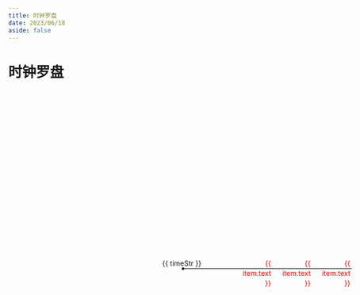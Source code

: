 ```yaml
---
title: 时钟罗盘
date: 2023/06/18
aside: false
---
```


# 时钟罗盘

<div>
    <ul class="clock" id="helang-clock">
      <hr class="active" style="width: 49%" />
      <li class="date">{{ timeStr }}</li>
      <li class="hour on-hour" :style="{ transform: `rotate(${hourRotate}deg)` }">
        <div :style="{ transform: `rotate(${item.rotate}deg)` }" v-for="(item, index) in hoursList" :key="index">
          <div>{{ item.text }}</div>
        </div>
      </li>
      <li class="hour minute on-minute" :style="{ transform: `rotate(${minuteRotate}deg)` }">
        <div :style="{ transform: `rotate(${item.rotate}deg)` }" v-for="(item, index) in minutesList" :key="index">
          <div>{{ item.text }}</div>
        </div>
      </li>
      <li class="hour sec on-sec" :style="{ transform: `rotate(${secondRotate}deg)` }">
        <div :style="{ transform: `rotate(${item.rotate}deg)` }" v-for="(item, index) in secondsList" :key="index">
          <div>{{ item.text }}</div>
        </div>
      </li>
    </ul>
  </div>

  <script>
export default {
  data() {
    return {
      hoursList: [],
      minutesList: [],
      secondsList: [],
      timeStr: '',
      hour: 0,
      minute: 0,
      second: 0,
      timer: null
    };
  },
  mounted() {
    this.generateTimeList();
    this.getDate();
    this.initNeedle();
    this.timer = setInterval(() => {
      this.setNeedle();
    }, 1000);
  },
  unmounted() {
    clearInterval(this.timer);
  },
  computed: {
    hourRotate() {
      return (this.hour - 1) * 15;
    },
    minuteRotate() {
      return (this.minute - 1) * 6;
    },
    secondRotate() {
      return (this.second - 1) * 6;
    }
  },
  methods: {
    // 阿拉伯数字转中文数字
    convertToChineseNumeral(num) {
      if (num == 10) {
        return '十';
      } else if (num == 1) {
        return '一';
      }
      const digits = [
        '零',
        '一',
        '二',
        '三',
        '四',
        '五',
        '六',
        '七',
        '八',
        '九'
      ];
      const units = ['', '十', '百', '千', '万'];
      let result = '';
      let numStr = num.toString();
      for (let i = 0; i < numStr.length; i++) {
        let digit = parseInt(numStr.charAt(i));
        let unit = units[numStr.length - i - 1];
        if (digit === 0) {
          // 当前数字为0时不需要输出汉字，但需要考虑上一个数字是否为0，避免出现连续的零
          // if (result.charAt(result.length - 1) !== '零') {
          //     result += '零';
          // }
        } else {
          result += digits[digit] + unit;
        }
      }
      // 对于一些特殊的数字，如10、100等，需要在最前面加上“一”
      if (result.charAt(0) === '一') {
        result = result.substr(1, result.length);
      } else if (result.charAt(0) === '百') {
        result = '一' + result;
      } else if (result.charAt(0) === '千') {
        result = '一' + result;
      }
      return result;
    },
    generateTimeList() {
      for (let i = 1; i <= 24; i++) {
        let hourObj = {
          text: this.convertToChineseNumeral(i) + '时',
          rotate: 15 * (1 - i)
        };
        this.hoursList.push(hourObj);
      }
      for (let i = 1; i <= 60; i++) {
        let minuteObj = {
          text: this.convertToChineseNumeral(i) + '分',
          rotate: 6 * (1 - i)
        };
        this.minutesList.push(minuteObj);

        let secondObj = {
          text: this.convertToChineseNumeral(i) + '秒',
          rotate: 6 * (1 - i)
        };
        this.secondsList.push(secondObj);
      }
    },
    initNeedle() {
      const date = new Date(); // 获取时间
      this.hour = date.getHours(); // 获取小时
      this.minute = date.getMinutes(); // 获取分钟
      this.second = date.getSeconds(); // 获取秒
    },
    setNeedle() {
      this.second++;
      if (this.second % 60 == 0) {
        this.minute++;
        if (this.minute % 60 == 0) {
          this.hour++;
        }
      }
    },
    getDate() {
      let numStr = '零一二三四五六七八九';
      const date = new Date(); // 获取时间
      const year = date.getFullYear().toString(); // 获取年
      const month = date.getMonth() + 1; // 获取月
      const day = date.getDate(); // 获取日
      let timeStr = '';
      for (let i = 0; i < year.length; i++) {
        timeStr += numStr.charAt(year.charAt(i));
      }
      timeStr += `年${numStr.charAt(month)}月${this.convertToChineseNumeral(day)}日`;
      this.timeStr = timeStr;
    }
  }
};
</script>

<style lang="scss" scoped>
.clock {
  list-style: none;
  margin: auto;
  padding: 0;
  width: 700px;
  height: 700px;
  line-height: 20px;
  user-select: none;
  position: relative;
  font-size: 14px;

  .date {
    position: absolute;
    z-index: 1;
    width: 100%;
    height: 20px;
    text-align: center;
    top: 340px;
    left: 0;
  }

  .hour {
    position: absolute;
    z-index: 3;
    width: 360px;
    height: 20px;
    top: 340px;
    left: 170px;
    transition: transform 0.3s ease-in-out 0s;
    transform: rotate(0deg);
  }

  .hour>div {
    position: absolute;
    width: 100%;
    right: 0;
    top: 0;
    transition: transform 1s ease-in-out 0s;
    transform: rotate(0deg);
  }

  .hour>div>div {
    float: right;
    width: 60px;
    text-align: right;
    color: #f00;
  }

  .minute {
    position: absolute;
    z-index: 4;
    width: 520px;
    height: 20px;
    top: 340px;
    left: 90px;
  }

  .sec {
    position: absolute;
    z-index: 5;
    width: 680px;
    height: 20px;
    top: 340px;
    left: 10px;
  }

  &>hr {
    height: 0;
    width: 0%;
    position: absolute;
    z-index: 1;
    border: #000 solid 0;
    border-bottom-width: 1px;
    margin: 10px 0 0;
    left: 50%;
    top: 50%;
    transition: width 0.3s ease-in-out 0s;
    overflow: visible;

    &.active:before {
      content: '';
      display: block;
      width: 5px;
      height: 5px;
      border-radius: 50%;
      background-color: #000;
      top: -2px;
      left: 0;
      position: absolute;
    }
  }
}
</style>
